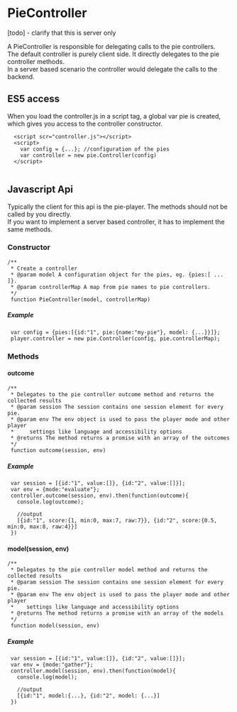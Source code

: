 # PieController 

[todo] - clarify that this is server only

A PieController is responsible for delegating calls to the pie controllers.  
The default controller is purely client side. It directly delegates to the pie controller methods.   
In a server based scenario the controller would delegate the calls to the backend.                   

## ES5 access 
When you load the controller.js in a script tag, a global var pie is created, which gives you access to the controller constructor.

 ```
   <script scr="controller.js"></script>
   <script>
     var config = {...}; //configuration of the pies
     var controller = new pie.Controller(config)
   </script>
   
 ```
   
## Javascript Api
Typically the client for this api is the pie-player. The methods should not be called by you directly.  
If you want to implement a server based controller, it has to implement the same methods.
      
### Constructor 
 ```
 /**
  * Create a controller
  * @param model A configuration object for the pies, eg. {pies:[ ... ]}.  
  * @param controllerMap A map from pie names to pie controllers.   
  */
  function PieController(model, controllerMap) 
 ```

##### Example

 ```
  var config = {pies:[{id:"1", pie:{name:"my-pie"}, model: {...}}]};
  player.controller = new pie.Controller(config, pie.controllerMap);
 ```
 
### Methods

#### outcome
 ```
 /**
  * Delegates to the pie controller outcome method and returns the collected results
  * @param session The session contains one session element for every pie.
  * @param env The env object is used to pass the player mode and other player 
  *     settings like language and accessibility options
  * @returns The method returns a promise with an array of the outcomes
  */
  function outcome(session, env) 
 ```

##### Example

 ```
  var session = [{id:"1", value:[]}, {id:"2", value:[]}];
  var env = {mode:"evaluate"};
  controller.outcome(session, env).then(function(outcome){
    console.log(outcome);
    
    //output 
    [{id:"1", score:{1, min:0, max:7, raw:7}}, {id:"2", score:{0.5, min:0, max:8, raw:4}}]
  })
 ```

#### model(session, env)
 ```
 /**
  * Delegates to the pie controller model method and returns the collected results
  * @param session The session contains one session element for every pie.
  * @param env The env object is used to pass the player mode and other player 
  *    settings like language and accessibility options
  * @returns The method returns a promise with an array of the models
  */
  function model(session, env) 
 ```

##### Example 

 ```
  var session = [{id:"1", value:[]}, {id:"2", value:[]}];
  var env = {mode:"gather"};
  controller.model(session, env).then(function(model){
    console.log(model);
    
    //output 
    [{id:"1", model:{...}, {id:"2", model: {...}]
  })
 ```
 

 
 
 
